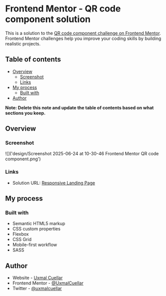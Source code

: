 # Frontend Mentor - QR code component solution

This is a solution to the [QR code component challenge on Frontend Mentor](https://www.frontendmentor.io/challenges/qr-code-component-iux_sIO_H). Frontend Mentor challenges help you improve your coding skills by building realistic projects.

## Table of contents

- [Overview](#overview)
  - [Screenshot](#screenshot)
  - [Links](#links)
- [My process](#my-process)
  - [Built with](#built-with)
- [Author](#author)

**Note: Delete this note and update the table of contents based on what sections you keep.**

## Overview

### Screenshot

![]('design/Screenshot 2025-06-24 at 10-30-46 Frontend Mentor QR code component.png')

### Links

- Solution URL: [Responsive Landing Page](https://uxmalcuellar.github.io/responsive-landing-page-frontend-mentor/)

## My process

### Built with

- Semantic HTML5 markup
- CSS custom properties
- Flexbox
- CSS Grid
- Mobile-first workflow
- SASS

## Author

- Website - [Uxmal Cuellar](https://uxmalcuellar.com)
- Frontend Mentor - [@UxmalCuellar](https://www.frontendmentor.io/profile/uxmalcuellar)
- Twitter - [@uxmalcuellar](https://www.twitter.com/uxmalcuellar)
